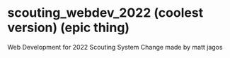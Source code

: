 # scouting_webdev_2022 (coolest version) (epic thing)
Web Development for 2022 Scouting System
Change made by matt jagos